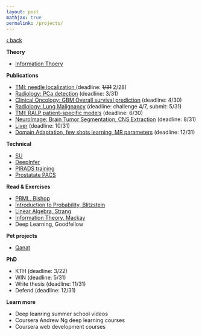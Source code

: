 ```yaml
---
layout: post
mathjax: true
permalink: /projects/
---
```

<a href="/">&#8249; back</a>

**Theory**
- [Information Thoery](/projects/2018_it)

**Publications**
- [TMI: needle localization ](/projects/2018_tmi_needle) (deadline: <strike>1/31</strike> 2/28)
- [Radiology: PCa detection](/projects/2018_rad_pca) (deadline: 3/31)
- [Clinical Oncology: GBM Overall survival prediction](/projects/2018_gbmos) (deadline: 4/30)
- [Radiology: Lung Malignancy](/projects/2018_lung) (deadline: challenge 4/7, submit: 5/31)
- [TMI: RALP patient-specific models](/projects/2018_ralp) (deadline: 6/30)
- [NeuroImage: Brain Tumor Segmentation, CNS Extraction](/projects/2018_neuro_segmentation) (deadline: 8/31)
- [Liver](/projects/2018_liver) (deadline: 10/31)
- [Domain Adaptation, few shots learning, MR parameters](/projects/2018_domain_adaptation) (deadline: 12/31)

**Technical**
- [SU](/projects/2018_su)
- [DeepInfer](/projects/2018_deepinfer)
- [PIRADS training](/projects/2018_pirads_train)
- [Prostatate PACS](/projects/2018_pirads_pacs)

**Read & Exercises**
- [PRML, Bishop](/projects/2018_prml)
- [Introduction to Probability, Blitzstein](/projects/2018_intro_prob)
- [Linear Algebra, Strang](/projects/2018_la)
- [Information Theory, Mackay](/projects/2018_it_book)
- Deep Learning, Goodfellow

**Pet projects**
- [Qanat](/projects/2018_qanat)

**PhD**
- KTH (deadline: 3/22)
- WIN (deadline: 5/31)
- Write thesis (deadline: 11/31)
- Defend (deadline: 12/31)

**Learn more**
- Deep leanring summer school videos
- Coursera Andrew Ng deep learning courses
- Coursera web development courses
